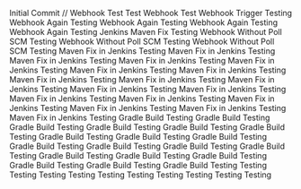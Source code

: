 Initial Commit
// Webhook Test
Test Webhook
Test Webhook Trigger
Testing Webhook Again
Testing Webhook Again
Testing Webhook Again
Testing Webhook Again
Testing Jenkins Maven Fix
Testing Webhook Without Poll SCM
Testing Webhook Without Poll SCM
Testing Webhook Without Poll SCM
Testing Maven Fix in Jenkins
Testing Maven Fix in Jenkins
Testing Maven Fix in Jenkins
Testing Maven Fix in Jenkins
Testing Maven Fix in Jenkins
Testing Maven Fix in Jenkins
Testing Maven Fix in Jenkins
Testing Maven Fix in Jenkins
Testing Maven Fix in Jenkins
Testing Maven Fix in Jenkins
Testing Maven Fix in Jenkins
Testing Maven Fix in Jenkins
Testing Maven Fix in Jenkins
Testing Maven Fix in Jenkins
Testing Maven Fix in Jenkins
Testing Maven Fix in Jenkins
Testing Maven Fix in Jenkins
Testing Maven Fix in Jenkins
Testing Gradle Build
Testing Gradle Build
Testing Gradle Build
Testing Gradle Build
Testing Gradle Build
Testing Gradle Build
Testing Gradle Build
Testing Gradle Build
Testing Gradle Build
Testing Gradle Build
Testing Gradle Build
Testing Gradle Build
Testing Gradle Build
Testing Gradle Build
Testing Gradle Build
Testing Gradle Build
Testing Gradle Build
Testing Gradle Build
Testing Gradle Build
Testing
Testing
Testing
Testing
Testing
Testing
Testing
Testing
Testing
Testing
Testing
